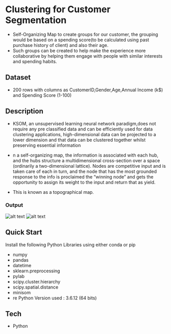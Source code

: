 # Clustering for Customer Segmentation


* Self-Organizing Map to create groups for our customer, the grouping would be based on a spending score(to be calculated using past purchase history of client) and also their age.
* Such groups can be created to help make the experience more collaborative by helping them engage with people with similar interests and spending habits.

## Dataset
* 200 rows with columns as CustomerID,Gender,Age,Annual Income (k$) and Spending Score (1-100)

## Description
* KSOM, an unsupervised learning neural network paradigm,does not require any pre classified data and can be efficiently used for data clustering applications,
high-dimensional data can be projected to a lower dimension and that data can be clustered together whilst preserving essential information

* n a self-organizing map, the information is associated with each hub, and the hubs structure a multidimensional cross-section over a space (ordinarily a two-dimensional lattice). 
Nodes are competitive input and is taken care of each in turn, and the node that has the most grounded response to the info is proclaimed the “winning node” and gets the opportunity to assign its weight to the input and return that as yield. 
* This is known as a topographical map.

### Output
![alt text](https://github.com/ub2906/MyntraModa/blob/main/Clustering/Screenshot%20(72).png)
![alt text](https://github.com/ub2906/MyntraModa/blob/main/Clustering/Screenshot%20(73).png)


## Quick Start
Install the following Python Libraries using either conda or pip
 - numpy 
 - pandas 
 - datetime 
 - sklearn.preprocessing 
 - pylab
 - scipy.cluster.hierarchy 
 - scipy.spatial.distance
 - minisom 
 - re
Python Version used : 3.6.12 (64 bits)

## Tech
- Python

